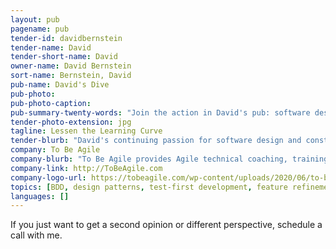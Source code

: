 ```yaml
---
layout: pub
pagename: pub
tender-id: davidbernstein
tender-name: David
tender-short-name: David
owner-name: David Bernstein
sort-name: Bernstein, David
pub-name: David's Dive
pub-photo: 
pub-photo-caption: 
pub-summary-twenty-words: "Join the action in David's pub: software design, legacy code, and more."
tender-photo-extension: jpg
tagline: Lessen the Learning Curve
tender-blurb: "David's continuing passion for software design and construction has led him to train more than 10,000 professional software developers for clients that have included Fortune 500 firms such as Microsoft, IBM, Yahoo, State Farm, Vanguard, and many others. Since 2006, he has devoted his consulting practice to providing organizations with training and coaching for software developers and teams transitioning to Agile, Scrum, and Extreme Programming practices. His award-winning book, Beyond Legacy Code: Nine Practices to Extend the Life (and Value) of Your Software, describes the value and reasoning behind the Agile technical practices."
company: To Be Agile
company-blurb: "To Be Agile provides Agile technical coaching, training, and consulting focusing on Extreme Programming practices that support rapidly building maintainable code."
company-link: http://ToBeAgile.com
company-logo-url: https://tobeagile.com/wp-content/uploads/2020/06/to-be-agile-logo-words.png
topics: [BDD, design patterns, test-first development, feature refinement, refactoring]
languages: []
---
```

If you just want to get a second opinion or different perspective, schedule a call with me. 
